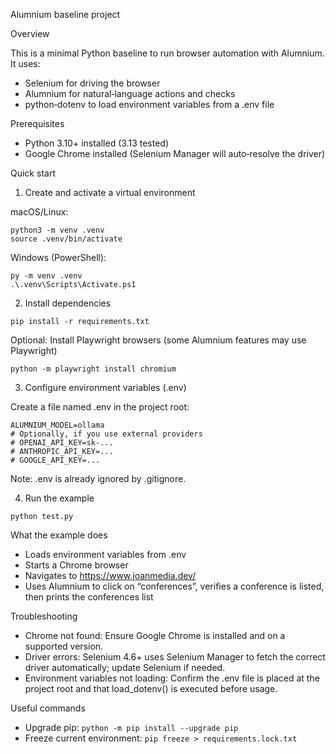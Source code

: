 Alumnium baseline project

Overview

This is a minimal Python baseline to run browser automation with Alumnium. It uses:
- Selenium for driving the browser
- Alumnium for natural‑language actions and checks
- python‑dotenv to load environment variables from a .env file

Prerequisites

- Python 3.10+ installed (3.13 tested)
- Google Chrome installed (Selenium Manager will auto‑resolve the driver)

Quick start

1) Create and activate a virtual environment

macOS/Linux:
```
python3 -m venv .venv
source .venv/bin/activate
```

Windows (PowerShell):
```
py -m venv .venv
.\.venv\Scripts\Activate.ps1
```

2) Install dependencies
```
pip install -r requirements.txt
```

Optional: Install Playwright browsers (some Alumnium features may use Playwright)
```
python -m playwright install chromium
```

3) Configure environment variables (.env)

Create a file named .env in the project root:
```
ALUMNIUM_MODEL=ollama
# Optionally, if you use external providers
# OPENAI_API_KEY=sk-...
# ANTHROPIC_API_KEY=...
# GOOGLE_API_KEY=...
```

Note: .env is already ignored by .gitignore.

4) Run the example
```
python test.py
```

What the example does

- Loads environment variables from .env
- Starts a Chrome browser
- Navigates to https://www.joanmedia.dev/
- Uses Alumnium to click on “conferences”, verifies a conference is listed, then prints the conferences list

Troubleshooting

- Chrome not found: Ensure Google Chrome is installed and on a supported version.
- Driver errors: Selenium 4.6+ uses Selenium Manager to fetch the correct driver automatically; update Selenium if needed.
- Environment variables not loading: Confirm the .env file is placed at the project root and that load_dotenv() is executed before usage.

Useful commands

- Upgrade pip: `python -m pip install --upgrade pip`
- Freeze current environment: `pip freeze > requirements.lock.txt`